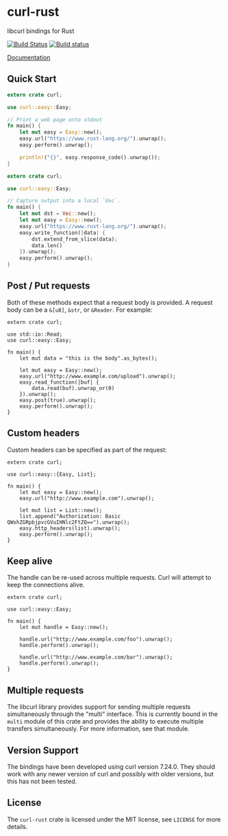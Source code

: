 # curl-rust

libcurl bindings for Rust

[![Build Status](https://travis-ci.org/alexcrichton/curl-rust.svg?branch=master)](https://travis-ci.org/alexcrichton/curl-rust)
[![Build status](https://ci.appveyor.com/api/projects/status/lx98wtbxhhhajpr9?svg=true)](https://ci.appveyor.com/project/alexcrichton/curl-rust)

[Documentation](http://alexcrichton.com/curl-rust)

## Quick Start

```rust
extern crate curl;

use curl::easy::Easy;

// Print a web page onto stdout
fn main() {
    let mut easy = Easy::new();
    easy.url("https://www.rust-lang.org/").unwrap();
    easy.perform().unwrap();

    println!("{}", easy.response_code().unwrap());
}
```

```rust
extern crate curl;

use curl::easy::Easy;

// Capture output into a local `Vec`.
fn main() {
    let mut dst = Vec::new();
    let mut easy = Easy::new();
    easy.url("https://www.rust-lang.org/").unwrap();
    easy.write_function(|data| {
        dst.extend_from_slice(data);
        data.len()
    }).unwrap();
    easy.perform().unwrap();
}
```

## Post / Put requests

Both of these methods expect that a request body is provided. A request
body can be a `&[u8]`, `&str`, or `&Reader`. For example:

```rust,no_run
extern crate curl;

use std::io::Read;
use curl::easy::Easy;

fn main() {
    let mut data = "this is the body".as_bytes();

    let mut easy = Easy::new();
    easy.url("http://www.example.com/upload").unwrap();
    easy.read_function(|buf| {
        data.read(buf).unwrap_or(0)
    }).unwrap();
    easy.post(true).unwrap();
    easy.perform().unwrap();
}
```

## Custom headers

Custom headers can be specified as part of the request:

```rust,no_run
extern crate curl;

use curl::easy::{Easy, List};

fn main() {
    let mut easy = Easy::new();
    easy.url("http://www.example.com").unwrap();

    let mut list = List::new();
    list.append("Authorization: Basic QWxhZGRpbjpvcGVuIHNlc2FtZQ==").unwrap();
    easy.http_headers(list).unwrap();
    easy.perform().unwrap();
}
```

## Keep alive

The handle can be re-used across multiple requests. Curl will attempt to
keep the connections alive.

```rust,no_run
extern crate curl;

use curl::easy::Easy;

fn main() {
    let mut handle = Easy::new();

    handle.url("http://www.example.com/foo").unwrap();
    handle.perform().unwrap();

    handle.url("http://www.example.com/bar").unwrap();
    handle.perform().unwrap();
}
```

## Multiple requests

The libcurl library provides support for sending multiple requests
simultaneously through the "multi" interface. This is currently bound in the
`multi` module of this crate and provides the ability to execute multiple
transfers simultaneously. For more information, see that module.

## Version Support

The bindings have been developed using curl version 7.24.0. They should
work with any newer version of curl and possibly with older versions,
but this has not been tested.

## License

The `curl-rust` crate is licensed under the MIT license, see `LICENSE` for more
details.
